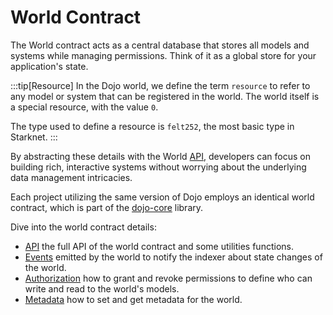 # World Contract

The World contract acts as a central database that stores all models and systems while managing permissions. Think of it as a global store for your application's state.

:::tip[Resource]
In the Dojo world, we define the term `resource` to refer to any model or system that can be registered in the world. The world itself is a special resource, with the value `0`.

The type used to define a resource is `felt252`, the most basic type in Starknet.
:::

By abstracting these details with the World [API](/framework/world/api.md), developers can focus on building rich, interactive systems without worrying about the underlying data management intricacies.

Each project utilizing the same version of Dojo employs an identical world contract, which is part of the [dojo-core](https://github.com/dojoengine/dojo/tree/main/crates/dojo-core) library.

Dive into the world contract details:

-   [API](/framework/world/api) the full API of the world contract and some utilities functions.
-   [Events](/framework/world/events) emitted by the world to notify the indexer about state changes of the world.
-   [Authorization](/framework/authorization) how to grant and revoke permissions to define who can write and read to the world's models.
-   [Metadata](/framework/world/metadata) how to set and get metadata for the world.
